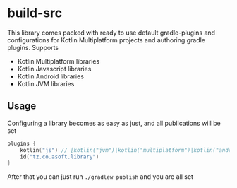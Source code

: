 # build-src

This library comes packed with ready to use default gradle-plugins and configurations for Kotlin Multiplatform projects
and authoring gradle plugins. Supports
- Kotlin Multiplatform libraries
- Kotlin Javascript libraries
- Kotlin Android libraries
- Kotlin JVM libraries

## Usage
Configuring a library becomes as easy as just, and all publications will be set
```kotlin
plugins {                                    
    kotlin("js") // [kotlin("jvm")|kotlin("multiplatform")|kotlin("android")|kotlin("js)]
    id("tz.co.asoft.library")
}
```
After that you can just run `./gradlew publish` and you are all set
